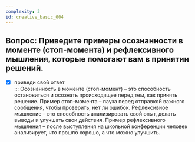 ```yaml
---
complexity: 3
id: creative_basic_004
---
```

## Вопрос: Приведите примеры осознанности в моменте (стоп-момента) и рефлексивного мышления, которые помогают вам в принятии решений.

- [x] приведи свой ответ  
  ::: Осознанность в моменте (стоп-момент) – это способность остановиться и осознать происходящее перед тем, как принять решение. Пример стоп-момента – пауза перед отправкой важного сообщения, чтобы проверить, нет ли ошибок. Рефлексивное мышление – это способность анализировать свой опыт, делать выводы и улучшать свои действия. Пример рефлексивного мышления – после выступления на школьной конференции человек анализирует, что прошло хорошо, а что можно улучшить.